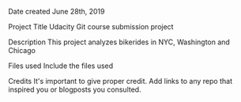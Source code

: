 Date created
June 28th, 2019

Project Title
Udacity Git course submission project

Description
This project analyzes bikerides in NYC, Washington and Chicago

Files used
Include the files used

Credits
It's important to give proper credit. Add links to any repo that inspired you or blogposts you consulted.
